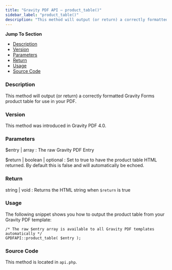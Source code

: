 ```yaml
---
title: "Gravity PDF API – product_table()"
sidebar_label: "product_table()"
description: "This method will output (or return) a correctly formatted Gravity Forms product table for use in your PDF. "
---
```


**Jump To Section**

* [Description](#description)
* [Version](#version)
* [Parameters](#parameters)
* [Return](#return)
* [Usage](#usage)
* [Source Code](#source-code)

### Description 

This method will output (or return) a correctly formatted Gravity Forms product table for use in your PDF. 

### Version 

This method was introduced in Gravity PDF 4.0.

### Parameters 

$entry | array
:    The raw Gravity PDF Entry

$return | boolean | optional
:    Set to true to have the product table HTML returned. By default this is false and will automatically be echoed.

### Return 

string | void
:    Returns the HTML string when `$return` is true

### Usage 

The following snippet shows you how to output the product table from your Gravity PDF template:

```
/* The raw $entry array is available to all Gravity PDF templates automatically */
GPDFAPI::product_table( $entry );
```

### Source Code 

This method is located in `api.php`.